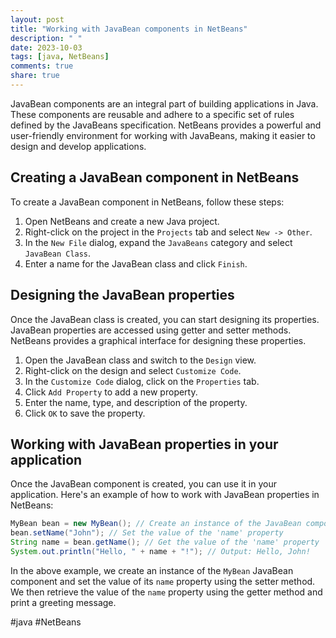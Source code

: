 ```yaml
---
layout: post
title: "Working with JavaBean components in NetBeans"
description: " "
date: 2023-10-03
tags: [java, NetBeans]
comments: true
share: true
---
```


JavaBean components are an integral part of building applications in Java. These components are reusable and adhere to a specific set of rules defined by the JavaBeans specification. NetBeans provides a powerful and user-friendly environment for working with JavaBeans, making it easier to design and develop applications.

## Creating a JavaBean component in NetBeans

To create a JavaBean component in NetBeans, follow these steps:

1. Open NetBeans and create a new Java project.
2. Right-click on the project in the `Projects` tab and select `New -> Other`.
3. In the `New File` dialog, expand the `JavaBeans` category and select `JavaBean Class`.
4. Enter a name for the JavaBean class and click `Finish`.

## Designing the JavaBean properties

Once the JavaBean class is created, you can start designing its properties. JavaBean properties are accessed using getter and setter methods. NetBeans provides a graphical interface for designing these properties.

1. Open the JavaBean class and switch to the `Design` view.
2. Right-click on the design and select `Customize Code`.
3. In the `Customize Code` dialog, click on the `Properties` tab.
4. Click `Add Property` to add a new property.
5. Enter the name, type, and description of the property.
6. Click `OK` to save the property.

## Working with JavaBean properties in your application

Once the JavaBean component is created, you can use it in your application. Here's an example of how to work with JavaBean properties in NetBeans:

```java
MyBean bean = new MyBean(); // Create an instance of the JavaBean component
bean.setName("John"); // Set the value of the 'name' property
String name = bean.getName(); // Get the value of the 'name' property
System.out.println("Hello, " + name + "!"); // Output: Hello, John!
```

In the above example, we create an instance of the `MyBean` JavaBean component and set the value of its `name` property using the setter method. We then retrieve the value of the `name` property using the getter method and print a greeting message.

#java #NetBeans